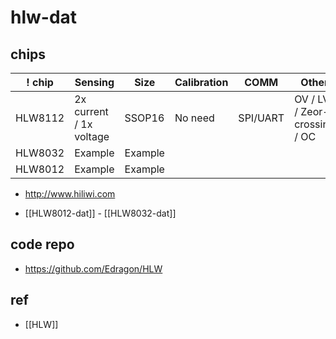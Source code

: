 # hlw-dat


## chips 

| ! chip  | Sensing                 | Size    | Calibration | COMM     | Other                        |
| ------- | ----------------------- | ------- | ----------- | -------- | ---------------------------- |
| HLW8112 | 2x current / 1x voltage | SSOP16  | No need     | SPI/UART | OV / LV / Zeor-crossing / OC |
| HLW8032 | Example                 | Example |             |          |                              |
| HLW8012 | Example                 | Example |             |          |                              |

- http://www.hiliwi.com

* [[HLW8012-dat]] - [[HLW8032-dat]]



## code repo 

- https://github.com/Edragon/HLW


## ref 

- [[HLW]]
